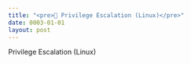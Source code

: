 ```yaml
---
title: "<pre>🐧 Privilege Escalation (Linux)</pre>"
date: 0003-01-01
layout: post
---
```


Privilege Escalation (Linux)
